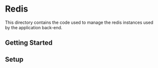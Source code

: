 # Redis

This directory contains the code used to manage the redis instances used by the application back-end.

## Getting Started

## Setup